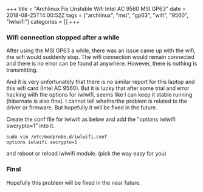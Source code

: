 +++
title = "Archlinux Fix Unstable Wifi Intel AC 9560 MSI GP63"
date = 2018-08-25T14:00:52Z
tags = ["archlinux", "msi", "gp63", "wifi", "9560", "iwlwifi"]
categories = []
+++

### Wifi connection stopped after a while
After using the MSI GP63 a while, there was an issue came up with the wifi, the wifi would suddenly stop. The wifi connection would remain connected and there is no error can be found at anywhere. However, there is nothing is transmitting.

And it is very unfortunately that there is no similar report for this laptop and this wifi card (Intel AC 9560). But it is lucky that after some trial and error hacking with the options for iwlwifi, seems like I can keep it stable running (hibernate is also fine). I cannot tell whetherthe problem is related to the driver or firmware. But hopefully it will be fixed in the future.

Create the conf file for iwlwifi as below and add the "options iwlwifi swcrypto=1" into it.
```
sudo vim /etc/modprobe.d/iwlwifi.conf
options iwlwifi swcrypto=1
```
and reboot or reload iwlwifi module. (pick the way easy for you)

### Final
Hopefully this problem will be fixed in the near future.

